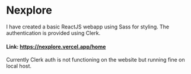 # Nexplore
I have created a basic ReactJS webapp using Sass for styling. The authentication is provided using Clerk.
#### Link: https://nexplore.vercel.app/home
Currently Clerk auth is not functioning on the website but running fine on local host.
